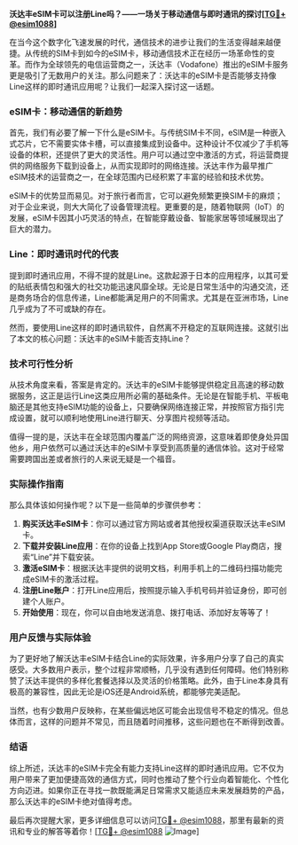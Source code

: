 **沃达丰eSIM卡可以注册Line吗？——一场关于移动通信与即时通讯的探讨[[TG💪+ @esim1088](https://t.me/s/esim1088)]**

在当今这个数字化飞速发展的时代，通信技术的进步让我们的生活变得越来越便捷。从传统的SIM卡到如今的eSIM卡，移动通信技术正在经历一场革命性的变革。而作为全球领先的电信运营商之一，沃达丰（Vodafone）推出的eSIM卡服务更是吸引了无数用户的关注。那么问题来了：沃达丰的eSIM卡是否能够支持像Line这样的即时通讯应用呢？让我们一起深入探讨这一话题。

### eSIM卡：移动通信的新趋势

首先，我们有必要了解一下什么是eSIM卡。与传统SIM卡不同，eSIM是一种嵌入式芯片，它不需要实体卡槽，可以直接集成到设备中。这种设计不仅减少了手机等设备的体积，还提供了更大的灵活性。用户可以通过空中激活的方式，将运营商提供的网络服务下载到设备上，从而实现即时的网络连接。沃达丰作为最早推广eSIM技术的运营商之一，在全球范围内已经积累了丰富的经验和技术优势。

eSIM卡的优势显而易见。对于旅行者而言，它可以避免频繁更换SIM卡的麻烦；对于企业来说，则大大简化了设备管理流程。更重要的是，随着物联网（IoT）的发展，eSIM卡因其小巧灵活的特点，在智能穿戴设备、智能家居等领域展现出了巨大的潜力。

### Line：即时通讯时代的代表

提到即时通讯应用，不得不提的就是Line。这款起源于日本的应用程序，以其可爱的贴纸表情包和强大的社交功能迅速风靡全球。无论是日常生活中的沟通交流，还是商务场合的信息传递，Line都能满足用户的不同需求。尤其是在亚洲市场，Line几乎成为了不可或缺的存在。

然而，要使用Line这样的即时通讯软件，自然离不开稳定的互联网连接。这就引出了本文的核心问题：沃达丰的eSIM卡能否支持Line？

### 技术可行性分析

从技术角度来看，答案是肯定的。沃达丰的eSIM卡能够提供稳定且高速的移动数据服务，这正是运行Line这类应用所必需的基础条件。无论是在智能手机、平板电脑还是其他支持eSIM功能的设备上，只要确保网络连接正常，并按照官方指引完成设置，就可以顺利地使用Line进行聊天、分享图片视频等活动。

值得一提的是，沃达丰在全球范围内覆盖广泛的网络资源，这意味着即使身处异国他乡，用户依然可以通过沃达丰的eSIM卡享受到高质量的通信体验。这对于经常需要跨国出差或者旅行的人来说无疑是一个福音。

### 实际操作指南

那么具体该如何操作呢？以下是一些简单的步骤供参考：

1. **购买沃达丰eSIM卡**：你可以通过官方网站或者其他授权渠道获取沃达丰eSIM卡。
2. **下载并安装Line应用**：在你的设备上找到App Store或Google Play商店，搜索“Line”并下载安装。
3. **激活eSIM卡**：根据沃达丰提供的说明文档，利用手机上的二维码扫描功能完成eSIM卡的激活过程。
4. **注册Line账户**：打开Line应用后，按照提示输入手机号码并验证身份，即可创建个人账户。
5. **开始使用**：现在，你可以自由地发送消息、拨打电话、添加好友等等了！

### 用户反馈与实际体验

为了更好地了解沃达丰eSIM卡结合Line的实际效果，许多用户分享了自己的真实感受。大多数用户表示，整个过程非常顺畅，几乎没有遇到任何障碍。他们特别称赞了沃达丰提供的多样化套餐选择以及灵活的价格策略。此外，由于Line本身具有极高的兼容性，因此无论是iOS还是Android系统，都能够完美适配。

当然，也有少数用户反映称，在某些偏远地区可能会出现信号不稳定的情况。但总体而言，这样的问题并不常见，而且随着时间推移，这些问题也在不断得到改善。

### 结语

综上所述，沃达丰的eSIM卡完全有能力支持Line这样的即时通讯应用。它不仅为用户带来了更加便捷高效的通信方式，同时也推动了整个行业向着智能化、个性化方向迈进。如果你正在寻找一款既能满足日常需求又能适应未来发展趋势的产品，那么沃达丰的eSIM卡绝对值得考虑。

最后再次提醒大家，更多详细信息可以访问[TG💪+ @esim1088](https://t.me/s/esim1088)，那里有最新的资讯和专业的解答等着你！[[TG💪+ @esim1088](https://t.me/s/esim1088) ![Image](https://i.postimg.cc/4NQfJmqS/Snipaste-2025-05-13-00-14-12.png)]